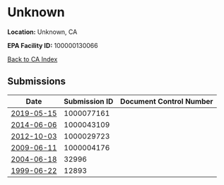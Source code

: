 # Unknown

**Location:** Unknown, CA

**EPA Facility ID:** 100000130066

[Back to CA Index](../../index.md)

## Submissions

| Date | Submission ID | Document Control Number |
|------|--------------|-------------------------|
| [2019-05-15](submissions/1000077161.md) | 1000077161 |  |
| [2014-06-06](submissions/1000043109.md) | 1000043109 |  |
| [2012-10-03](submissions/1000029723.md) | 1000029723 |  |
| [2009-06-11](submissions/1000004176.md) | 1000004176 |  |
| [2004-06-18](submissions/32996.md) | 32996 |  |
| [1999-06-22](submissions/12893.md) | 12893 |  |
